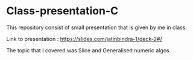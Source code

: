 # Class-presentation-C
This repository consist of small presentation that is given by me in class.

Link to presentation : https://slides.com/jatinbindra-1/deck-2#/

The topic that I covered was Slice and Generalised numeric algos.
